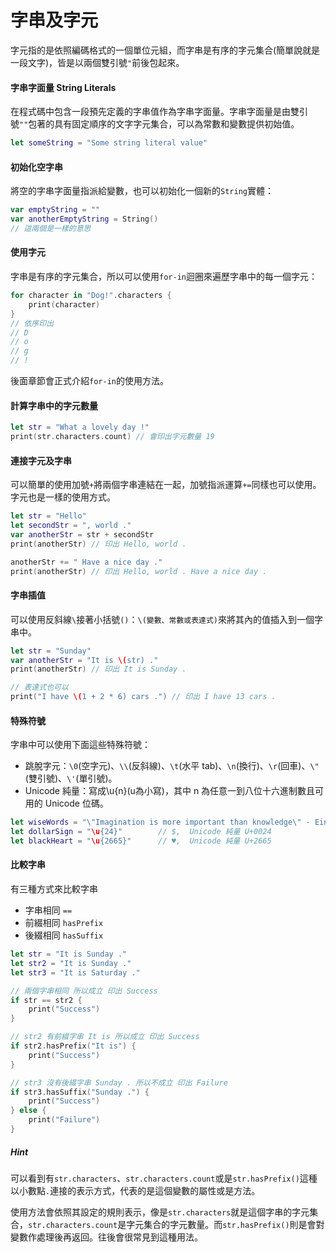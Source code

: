 # 字串及字元

字元指的是依照編碼格式的一個單位元組，而字串是有序的字元集合(簡單說就是一段文字)，皆是以兩個雙引號`"`前後包起來。

#### 字串字面量 String Literals

在程式碼中包含一段預先定義的字串值作為字串字面量。字串字面量是由雙引號`""`包著的具有固定順序的文字字元集合，可以為常數和變數提供初始值。

```swift
let someString = "Some string literal value"

```

#### 初始化空字串

將空的字串字面量指派給變數，也可以初始化一個新的`String`實體：

```swift
var emptyString = ""
var anotherEmptyString = String()
// 這兩個是一樣的意思

```

#### 使用字元

字串是有序的字元集合，所以可以使用`for-in`迴圈來遍歷字串中的每一個字元：

```swift
for character in "Dog!".characters {
    print(character)
}
// 依序印出
// D
// o
// g
// !

```

後面章節會正式介紹`for-in`的使用方法。

#### 計算字串中的字元數量

```swift
let str = "What a lovely day !"
print(str.characters.count) // 會印出字元數量 19

```

#### 連接字元及字串

可以簡單的使用加號`+`將兩個字串連結在一起，加號指派運算`+=`同樣也可以使用。字元也是一樣的使用方式。

```swift
let str = "Hello"
let secondStr = ", world ."
var anotherStr = str + secondStr
print(anotherStr) // 印出 Hello, world .

anotherStr += " Have a nice day ."
print(anotherStr) // 印出 Hello, world . Have a nice day .

```

#### 字串插值

可以使用反斜線`\`接著小括號`()`：`\(變數、常數或表達式)`來將其內的值插入到一個字串中。

```swift
let str = "Sunday"
var anotherStr = "It is \(str) ."
print(anotherStr) // 印出 It is Sunday .

// 表達式也可以
print("I have \(1 + 2 * 6) cars .") // 印出 I have 13 cars .

```

#### 特殊符號

字串中可以使用下面這些特殊符號：

- 跳脫字元：`\0`(空字元)、`\\`(反斜線)、`\t`(水平 tab)、`\n`(換行)、`\r`(回車)、`\"`(雙引號)、`\'`(單引號)。
- Unicode 純量：寫成\u{n}(u為小寫)，其中 n 為任意一到八位十六進制數且可用的 Unicode 位碼。

```swift
let wiseWords = "\"Imagination is more important than knowledge\" - Einstein" // 印出 "Imagination is more important than knowledge" - Einstein
let dollarSign = "\u{24}"        // $,  Unicode 純量 U+0024
let blackHeart = "\u{2665}"      // ♥,  Unicode 純量 U+2665

```

#### 比較字串

有三種方式來比較字串

- 字串相同 `==`
- 前綴相同 `hasPrefix`
- 後綴相同 `hasSuffix`

```swift
let str = "It is Sunday ."
let str2 = "It is Sunday ."
let str3 = "It is Saturday ."

// 兩個字串相同 所以成立 印出 Success
if str == str2 {
    print("Success")
}

// str2 有前綴字串 It is 所以成立 印出 Success
if str2.hasPrefix("It is") {
    print("Success")
}

// str3 沒有後綴字串 Sunday . 所以不成立 印出 Failure
if str3.hasSuffix("Sunday .") {
    print("Success")
} else {
    print("Failure")
}

```

##### Hint

可以看到有`str.characters`、`str.characters.count`或是`str.hasPrefix()`這種以小數點`.`連接的表示方式，代表的是這個變數的屬性或是方法。

使用方法會依照其設定的規則表示，像是`str.characters`就是這個字串的字元集合，`str.characters.count`是字元集合的字元數量。而`str.hasPrefix()`則是會對變數作處理後再返回。往後會很常見到這種用法。






